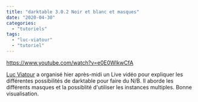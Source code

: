 ```yaml
---
title: "darktable 3.0.2 Noir et blanc et masques"
date: "2020-04-30"
categories: 
  - "tutoriels"
tags: 
  - "luc-viatour"
  - "tutoriel"
---
```


https://www.youtube.com/watch?v=e0E0WlkwCfA

[Luc Viatour](https://www.youtube.com/channel/UCNLc97wHCBhgENfkIDiOUPQ) a organisé hier après-midi un Live vidéo pour expliquer les différentes possibilités de darktable pour faire du N/B. Il aborde les différents masques et la possiblité d'utiliser les instances multiples. Bonne visualisation.
